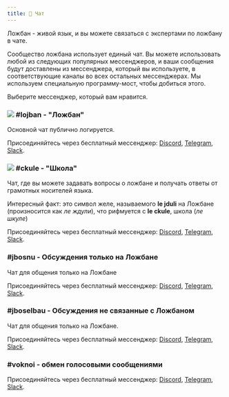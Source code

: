 ```yaml
---
title: 💬 Чат
---
```


Ложбан - живой язык, и вы можете связаться с экспертами по ложбану в чате.

Сообщество ложбана использует единый чат. Вы можете использовать любой из следующих популярных мессенджеров, и ваши сообщения будут доставлены из мессенджера, который вы используете, в соответствующие каналы во всех остальных мессенджерах. Мы используем специальную программу-мост, чтобы добиться этого.

Выберите мессенджер, который вам нравится.
### ![](https://github.com/La-Lojban/suho-pixra-pe-la-jbotcan/blob/master/logo-24.png?raw=true) #lojban - "Ложбан"

Основной чат публично логируется.

Присоединяйтесь через бесплатный мессенджер: [Discord](https://discord.gg/BVm4EYR), [Telegram](https://t.me/lojban), [Slack](https://join.slack.com/t/lojban/shared_invite/zt-k3s96tvq-4mtkvG0ZlW2rFIwTPb4rIg).
### ![](https://github.com/La-Lojban/suho-pixra-pe-la-jbotcan/blob/master/jduli-24.png?raw=true) #ckule - "Школа"

Чат, где вы можете задавать вопросы о ложбане и получать ответы от грамотных носителей языка.

Интересный факт: это символ желе, называемого **le jduli** на Ложбане (произносится как *ле ждули*), что рифмуется с **le ckule**, школа (*ле шкуле*)

Присоединяйтесь через бесплатный мессенджер: [Discord](https://discord.gg/BVm4EYR), [Telegram](https://t.me/lojban), [Slack](https://join.slack.com/t/lojban/shared_invite/zt-k3s96tvq-4mtkvG0ZlW2rFIwTPb4rIg).
### #jbosnu - Обсуждения только на Ложбане

Чат для общения только на Ложбане

Присоединяйтесь через бесплатный мессенджер: [Discord](https://discord.gg/BVm4EYR), [Telegram](https://t.me/lojban), [Slack](https://join.slack.com/t/lojban/shared_invite/zt-k3s96tvq-4mtkvG0ZlW2rFIwTPb4rIg).
### #jboselbau - Обсуждения не связанные с Ложбаном

Чат для общения только на Ложбане.

Присоединяйтесь через бесплатный мессенджер: [Discord](https://discord.gg/BVm4EYR), [Telegram](https://telegram.me/lojban), [Slack](https://join.slack.com/t/lojban/shared_invite/zt-k3s96tvq-4mtkvG0ZlW2rFIwTPb4rIg).
### #voknoi - обмен голосовыми сообщениями

Присоединяйтесь через бесплатный мессенджер: [Discord](https://discord.gg/BVm4EYR), [Telegram](https://t.me/lojban), [Slack](https://join.slack.com/t/lojban/shared_invite/zt-k3s96tvq-4mtkvG0ZlW2rFIwTPb4rIg).

<!-- ## Сеть Matrix (мессенджер Riot и другие)

* [lojban](https://matrix.to/#/#freenode_#lojban:matrix.org) - основная группа публично логируется: любые вопросы
* [ckule](https://matrix.to/#/#freenode_#ckule:matrix.org) - "школа", в основном для вопросов от вас как новичка. Его также могут использовать активные участники, когда канал "lojban" становится слишком активным.
* [jbosnu](https://matrix.to/#/#freenode_#jbosnu:matrix.org) - группа для общения только на Ложбане
* [jboselbau](https://matrix.to/#/#freenode_##jboselbau:matrix.org) - группа для обсуждений, не обязательно связанных с Ложбаном. -->